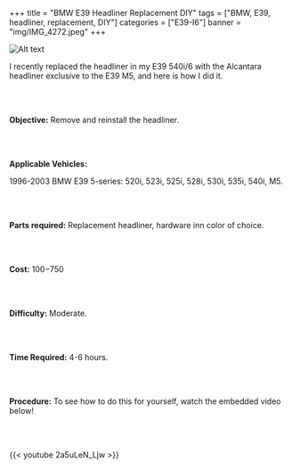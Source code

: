 +++
title = "BMW E39 Headliner Replacement DIY"
tags = ["BMW, E39, headliner, replacement, DIY"]
categories = ["E39-I6"]
banner = "img/IMG_4272.jpeg"
+++

![Alt text](https://e39source.com/wp-content/uploads/2013/04/IMG_4272.jpg)

I recently replaced the headliner in my E39 540i/6 with the Alcantara headliner exclusive to the E39 M5, and here is how I did it.

&nbsp;<br/><br/>

**Objective:**  Remove and reinstall the headliner.

&nbsp;<br/><br/>

**Applicable Vehicles:**

1996-2003 BMW E39 5-series: 520i, 523i, 525i, 528i, 530i, 535i, 540i, M5.

&nbsp;<br/><br/>

**Parts required:**  Replacement headliner, hardware inn color of choice.

&nbsp;<br/><br/>

**Cost:**  $100-$750

&nbsp;<br/><br/>

**Difficulty:**  Moderate.

&nbsp;<br/><br/>

**Time Required:**  4-6 hours.

&nbsp;<br/><br/>

**Procedure:** To see how to do this for yourself, watch the embedded video below!

&nbsp;<br/><br/>

{{< youtube 2a5uLeN_Ljw >}}

&nbsp;<br/><br/>